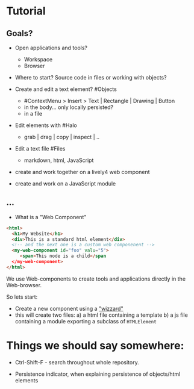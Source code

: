 # Tutorial


## Goals?

- Open applications and tools?
  - Workspace
  - Browser
- Where to start? Source code in files or working with objects?

- Create and edit a text element? #Objects
  - #ContextMenu > Insert > Text | Rectangle | Drawing | Button
  - in the body... only locally persisted?
  - in a file

- Edit elements with #Halo
  - grab | drag | copy | inspect | ..

- Edit a text file #Files
  - markdown, html, JavaScript

- create and work together on a lively4 web component
- create and work on a JavaScript module




## ...



- What is a "Web Component"

```html
<html>
  <h1>My Website</h1>
  <div>This is a standard html element</div>
  <!-- and the next one is a custom web componenent -->
  <my-web-component id="foo" valu="5">
     <span>This node is a child</span
  </my-web-component>
</html>
```
We use Web-components to create tools and applications directly in the Web-browser. 

So lets start:


- Create a new component using a ["wizzard"](../../templates/index.html) 
- this will create two files:
  a) a html file containing a template
  b) a js file containing a module exporting a subclass of ``HTMLElement``

# Things we should say somewhere:

- Ctrl-Shift-F - search throughout whole repository.

- Persistence indicator, when explaining persistence of objects/html elements
